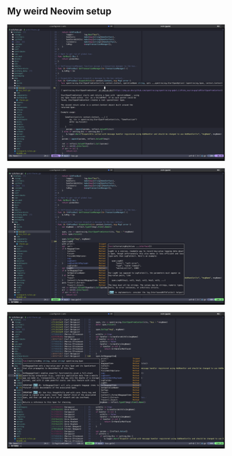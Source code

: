## My weird Neovim setup

![docs](https://github.com/AndrewShukhtin/neovim/blob/main/assets/1.png)

![completion](https://github.com/AndrewShukhtin/neovim/blob/main/assets/2.png)

![git blame](https://github.com/AndrewShukhtin/neovim/blob/main/assets/3.png)
